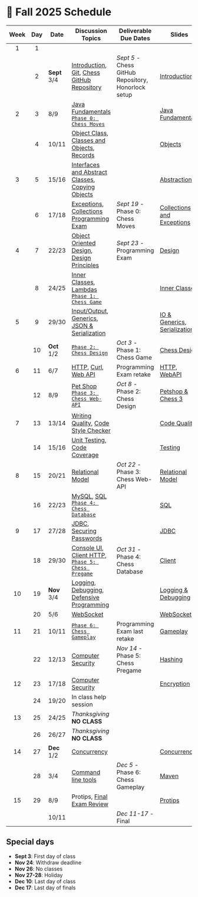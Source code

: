 # 📅 Fall 2025 Schedule

| Week | Day | Date         | Discussion Topics                                                                                                                                                                                     | Deliverable Due Dates                                   | Slides                                                                                                                                                                                                     |
| :--: | :-: | ------------ | ----------------------------------------------------------------------------------------------------------------------------------------------------------------------------------------------------- | ------------------------------------------------------- | ---------------------------------------------------------------------------------------------------------------------------------------------------------------------------------------------------------- |
|  1   |  1  |              |                                                                                                                                                                                                       |                                                         |                                                                                                                                                                                                            |
|      |  2  | **Sept** 3/4 | [Introduction](../instruction/introduction/introduction.md), [Git](../instruction/git/git.md), [Chess GitHub Repository](../chess/chess-github-repository/chess-github-repository.md)                 | _Sept 5_ - Chess GitHub Repository,<br/>Honorlock setup | [Introduction](https://docs.google.com/presentation/d/1hV2h_kNk6dOdod_n4ps6Fv9iHS8QYbITv4sg27U600w)                                                                                                        |
|  2   |  3  | 8/9          | [Java Fundamentals](../instruction/java-fundamentals/java-fundamentals.md)<br/>[`Phase 0: Chess Moves`](../chess/0-chess-moves/chess-moves.md)                                                        |                                                         | [Java Fundamentals](https://docs.google.com/presentation/d/1SPIGPSSajy0CMh2b5nucOCAhAkXtRPkUgtewQh3tqZw)                                                                                                   |
|      |  4  | 10/11        | [Object Class](../instruction/java-object-class/java-object-class.md), [Classes and Objects](../instruction/classes-and-objects/classes-and-objects.md), [Records](../instruction/records/records.md) |                                                         | [Objects](https://docs.google.com/presentation/d/1-sGH73aNqlKM_ONUi6urI8h3buSkISBY4o1T7ph7jKw)                                                                                                             |
|  3   |  5  | 15/16        | [Interfaces and Abstract Classes](../instruction/interfaces-abstract-classes/interfaces-and-abstract-classes.md), [Copying Objects](../instruction/copying-objects/copying-objects.md)                |                                                         | [Abstraction](https://docs.google.com/presentation/d/15mC8spOF9Y_pfPlUZfEg7qH_VUB2E6rEnmBwGd_Ac2g)                                                                                                         |
|      |  6  | 17/18        | [Exceptions](../instruction/exceptions/exceptions.md), [Collections](../instruction/collections/collections.md)<br /> [Programming Exam](../instruction/programming-exam/programming-exam.md)         | _Sept 19_ - Phase 0: Chess Moves                        | [Collections and Exceptions](https://docs.google.com/presentation/d/14-QmgQznammEe-QbN8uvpL4OyywLdGDNeEYzxLoH62g)                                                                                          |
|  4   |  7  | 22/23        | [Object Oriented Design](../instruction/object-oriented-design/object-oriented-design.md), [Design Principles](../instruction/design-principles/design-principles.md)                                 | _Sept 23_ - Programming Exam                            | [Design](https://docs.google.com/presentation/d/1JGnm9YViJkXa0Ic32VaLU4-pFk51o13TDfZnwkL-uJs)                                                                                                              |
|      |  8  | 24/25        | [Inner Classes](../instruction/inner-classes/inner-classes.md), [Lambdas](../instruction/lambdas/lambdas.md)<br/>[`Phase 1: Chess Game`](../chess/1-chess-game/chess-game.md)                         |                                                         | [Inner Classes](https://docs.google.com/presentation/d/1PSfmZh1kLuMZHJIyuWYBogRNu9H05-ycocfdxd6rpGM)                                                                                                       |
|  5   |  9  | 29/30        | [Input/Output](../instruction/io/io.md), [Generics](../instruction/generics/generics.md), [JSON & Serialization](../instruction/json/json.md)                                                         |                                                         | [IO & Generics](https://docs.google.com/presentation/d/1U8kYn3LBTQ7TOO-wMa01Dj6S4m44CA2woJcJ9Rn98M4), [Serialization](https://docs.google.com/presentation/d/1JnN0E-3P21VXCxW9Vz7Ugv2incM48brNTu8xOJRuS9Q) |
|      | 10  | **Oct** 1/2  | [`Phase 2: Chess Design`](../chess/2-server-design/server-design.md)                                                                                                                                  | _Oct 3_ - Phase 1: Chess Game                           | [Chess Design](https://docs.google.com/presentation/d/1yQNr55p3nz_HvrP6fmHqinHWMf2mUnZLPtG7Mra3mE8)                                                                                                        |
|  6   | 11  | 6/7          | [HTTP](../instruction/http/http.md), [Curl](../instruction/curl/curl.md), [Web API](../instruction/web-api/web-api.md)                                                                                | Programming Exam retake                                 | [HTTP](https://docs.google.com/presentation/d/1XhQk-BvhcdNVOpVkv16kXr07q4lJpkVbbTf62_DbYU8), [WebAPI](https://docs.google.com/presentation/d/1bACOxSEMp-kEUTf2sxFXdlg7dfNOeosq5yaSz7juC7Q)                 |
|      | 12  | 8/9          | [Pet Shop](../petshop/petshop.md)<br/>[`Phase 3: Chess Web-API`](../chess/3-web-api/web-api.md)                                                                                                       | _Oct 8_ - Phase 2: Chess Design                         | [Petshop & Chess 3](https://docs.google.com/presentation/d/1oFyZMUqh4dYBAAi0wUtS4rGxh4czF-8E5wFFseC77LE)                                                                                                   |
|  7   | 13  | 13/14        | [Writing Quality](../instruction/quality-code/quality-code.md), [Code Style Checker](../instruction/style-checker/style-checker.md)                                                                   |                                                         | [Code Quality](https://docs.google.com/presentation/d/1BL8fSa7Evd5gdqNIpGub03YoulWM_zBIRIe9k82w5DI)                                                                                                        |
|      | 14  | 15/16        | [Unit Testing](../instruction/unit-testing/unit-testing.md), [Code Coverage](../instruction/code-coverage/code-coverage.md)                                                                           |                                                         | [Testing](https://docs.google.com/presentation/d/10UAz0tZo8HXoaewgk3CDq8ACCBQPI2pmYbr6nVBvRRU)                                                                                                             |
|  8   | 15  | 20/21        | [Relational Model](../instruction/db-model/db-model.md)                                                                                                                                               | _Oct 22_ - Phase 3: Chess Web-API                       | [Relational Model](https://docs.google.com/presentation/d/1URzOUT09zQ1YR8vgxAsGgxnj_5KnRb6CUvhBv2RiUhk)                                                                                                    |
|      | 16  | 22/23        | [MySQL](../instruction/mysql/mysql.md), [SQL](../instruction/db-sql/db-sql.md)<br/>[`Phase 4: Chess Database`](../chess/4-database/database.md)                                                       |                                                         | [SQL](https://docs.google.com/presentation/d/1WVLMOK4arzmqS6r2SsBRRmSvW984gIoBWiKtz7mnnUY)                                                                                                                 |
|  9   | 17  | 27/28        | [JDBC](../instruction/db-jdbc/db-jdbc.md), [Securing Passwords](../instruction/securing-passwords/securing-passwords.md)                                                                              |                                                         | [JDBC](https://docs.google.com/presentation/d/1Yj9dwQUIWexTtnnSNAc64o2iRRZ7ETBIFWGxibw5rEs)                                                                                                                |
|      | 18  | 29/30        | [Console UI](../instruction/console-ui/console-ui.md), [Client HTTP](../instruction/web-api/web-api.md), [`Phase 5: Chess Pregame`](../chess/5-pregame/pregame.md)                                    | _Oct 31_ - Phase 4: Chess Database                      | [Client](https://docs.google.com/presentation/d/1T6l8iPi3RhMEYnUzeftLR8mMUFkbOzIhh6PjDNUHQvo)                                                                                                              |
|  10  | 19  | **Nov** 3/4  | [Logging](../instruction/logging/logging.md), [Debugging](../instruction/debugging/debugging.md), [Defensive Programming](../instruction/defensive-programming/defensive-programming.md)              |                                                         | [Logging & Debugging](https://docs.google.com/presentation/d/1ZVp56cAxA9FX_ldNZQxXNbVmMyTW-VQHYbe_RstFmcY)                                                                                                 |
|      | 20  | 5/6          | [WebSocket](../instruction/websocket/websocket.md)                                                                                                                                                    |                                                         | [WebSocket](https://docs.google.com/presentation/d/19r2fC1VHMMTp7qUmRGh89swp7ZLgf3JcOUkEXIndKMg)                                                                                                           |
|  11  | 21  | 10/11        | [`Phase 6: Chess Gameplay`](../chess/6-gameplay/gameplay.md)                                                                                                                                          | Programming Exam last retake                            | [Gameplay](https://docs.google.com/presentation/d/1xXsH2eCmbI0n6xW0Q6ClyXy2p5ZnaKf0nbOBuNN_exw)                                                                                                            |
|      | 22  | 12/13        | [Computer Security](../instruction/computer-security/computer-security.md)                                                                                                                            | _Nov 14_ - Phase 5: Chess Pregame                       | [Hashing](https://docs.google.com/presentation/d/1mWgXs0u2Lr7ducLhPEALvu3DlINNzMY_ZZk0NGoku58)                                                                                                             |
|  12  | 23  | 17/18        | [Computer Security](../instruction/computer-security/computer-security.md)                                                                                                                            |                                                         | [Encryption](https://docs.google.com/presentation/d/1rXrgWisZYZKIXz5Mh1t7PUA8mMNYL6e0ovY8hldKnLA)                                                                                                          |
|      | 24  | 19/20        | In class help session                                                                                                                                                                                 |                                                         |                                                                                                                                                                                                            |
|  13  | 25  | 24/25        | _Thanksgiving_ **NO CLASS**                                                                                                                                                                           |                                                         |                                                                                                                                                                                                            |
|      | 26  | 26/27        | _Thanksgiving_ **NO CLASS**                                                                                                                                                                           |                                                         |                                                                                                                                                                                                            |
|  14  | 27  | **Dec** 1/2  | [Concurrency](../instruction/concurrency/concurrency.md)                                                                                                                                              |                                                         | [Concurrency](https://docs.google.com/presentation/d/1OcH2XYen-U0f1sBAxaaCswwzp_OergGhq7b9mopszRM)                                                                                                         |
|      | 28  | 3/4          | [Command line tools](../instruction/command-line-builds/command-line-builds.md)                                                                                                                       | _Dec 5_ - Phase 6: Chess Gameplay                       | [Maven](https://docs.google.com/presentation/d/1zgt9rpNWEpgxkP-FQ1wXsEFA8974AV3oElUXlUZZaZo)                                                                                                               |
|  15  | 29  | 8/9          | Protips, [Final Exam Review](../instruction/final-exam-review/final-exam-review.md)                                                                                                                   |                                                         | [Protips](https://docs.google.com/presentation/d/1HitFGYCbV01poP2Ib2FzhPMGxiYFRtZNu2UmUrSqTOM)                                                                                                             |
|      |     | 10/11        |                                                                                                                                                                                                       | _Dec 11-17_ - Final                                     |                                                                                                                                                                                                            |

## Special days

- **Sept 3**: First day of class
- **Nov 24**: Withdraw deadline
- **Nov 26**: No classes
- **Nov 27-28**: Holiday
- **Dec 10**: Last day of class
- **Dec 17**: Last day of finals
